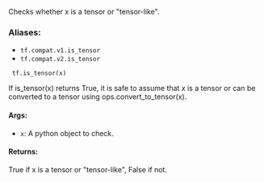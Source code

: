 
Checks whether x is a tensor or "tensor-like".
### Aliases:
- `tf.compat.v1.is_tensor`
- `tf.compat.v2.is_tensor`

```
 tf.is_tensor(x)
```

If is_tensor(x) returns True, it is safe to assume that x is a tensor or can be converted to a tensor using ops.convert_to_tensor(x).
#### Args:
- `x`: A python object to check.
#### Returns:

True if x is a tensor or "tensor-like", False if not.
